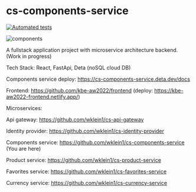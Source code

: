 # cs-components-service

[![Automated tests](https://github.com/wklein1/cs-components-service/actions/workflows/python-app.yml/badge.svg?branch=main)](https://github.com/wklein1/cs-components-service/actions/workflows/python-app.yml)

![components](https://user-images.githubusercontent.com/75163928/200687418-f0a748e3-f2be-4857-a1f9-3728777b09eb.jpg)

A fullstack application project with microservice architecture backend. (Work in progress)

Tech Stack: React, FastApi, Deta (noSQL cloud DB)

Components service deploy: https://cs-components-service.deta.dev/docs

Frontend: https://github.com/kbe-aw2022/frontend  	(deploy: https://kbe-aw2022-frontend.netlify.app/)

Microservices:

Api gateway: https://github.com/wklein1/cs-api-gateway

Identity provider: https://github.com/wklein1/cs-identity-provider

Components service: https://github.com/wklein1/cs-components-service (You are here)

Product service: https://github.com/wklein1/cs-product-service

Favorites service: https://github.com/wklein1/cs-favorites-service

Currency service: https://github.com/wklein1/cs-currency-service
